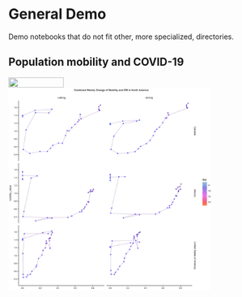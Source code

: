 ﻿# General Demo

Demo notebooks that do not fit other, more specialized, directories.

## Population mobility and COVID-19

<a href="https://nbviewer.jupyter.org/github/HIL-HK/lets-plot-examples/blob/master/demo/covid-19_and_mobility.ipynb"> 
  <img src="https://raw.githubusercontent.com/jupyter/design/master/logos/Badges/nbviewer_badge.png" width="109" height="20" align="left">
</a>

<div>
  <img src="preview/covid-19_and_mobility.png" alt="Combined Weekly Change of Mobility and CRI in North America" width="400" height="400">
</div>